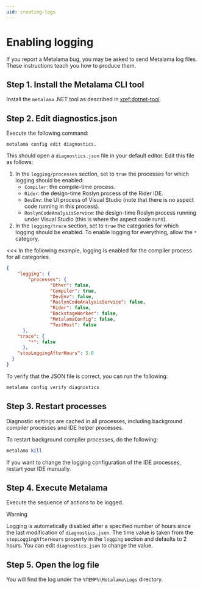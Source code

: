 ```yaml
---
uid: creating-logs
---
```


# Enabling logging

If you report a Metalama bug, you may be asked to send Metalama log files. These instructions teach you how to produce them.

## Step 1. Install the Metalama CLI tool

Install the `metalama` .NET tool as described in <xref:dotnet-tool>.

## Step 2. Edit diagnostics.json

Execute the following command:

```
metalama config edit diagnostics.
```

This should open a `diagnostics.json` file in your default editor. Edit this file as follows:

1. In the `logging/processes` section, set to `true` the processes for which logging should be enabled:
    * `Compiler`: the compile-time process.
    * `Rider`: the design-time Roslyn process of the Rider IDE.
    * `DevEnv`: the UI process of Visual Studio (note that there is no aspect code running in this process).
    * `RoslynCodeAnalysisService`: the design-time Roslyn process running under Visual Studio (this is where the aspect code runs).
2. In the `logging/trace` section, set to `true` the categories for which logging should be enabled. To enable logging for everything, allow the `*` category.

<<< In the following example, logging is enabled for the compiler process for all categories.


```json
{
    "logging": {
        "processes": {
                "Other": false,
                "Compiler": true,
                "DevEnv": false,
                "RoslynCodeAnalysisService": false,
                "Rider": false,
                "BackstageWorker": false,
                "MetalamaConfig": false,
                "TestHost": false
      },
    "trace": {
        "*": false
      },
    "stopLoggingAfterHours": 5.0
  }
}
```

To verify that the JSON file is correct, you can run the following:

```powershell
metalama config verify diagnostics
```

## Step 3. Restart processes

Diagnostic settings are cached in all processes, including background compiler processes and IDE helper processes.

To restart background compiler processes, do the following:

```powershell
metalama kill
```

If you want to change the logging configuration of the IDE processes, restart your IDE manually.


## Step 4. Execute Metalama

Execute the sequence of actions to be logged.

> [!WARNING]
> Logging is automatically disabled after a specified number of hours since the last modification of `diagnostics.json`. The time value is taken from the `stopLoggingAfterHours` property in the `logging` section and defaults to 2 hours. You can edit `diagnostics.json` to change the value.

## Step 5. Open the log file

You will find the log under the `%TEMP%\Metalama\Logs` directory.

